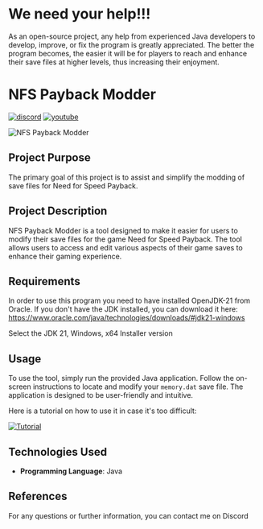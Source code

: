 # We need your help!!!
As an open-source project, any help from experienced Java developers to develop, improve, or fix the program is greatly appreciated. The better the program becomes, the easier it will be for players to reach and enhance their save files at higher levels, thus increasing their enjoyment.

# NFS Payback Modder
[![discord](https://img.shields.io/badge/Discord-CladKey%233671-7289da.svg)](https://discordapp.com/users/316641313439219712)
[![youtube](https://img.shields.io/badge/YouTube-CladKey-ff0000.svg)](https://www.youtube.com/channel/UChuW8srFPFa7WniMobMrssA)

![NFS Payback Modder](https://i.imgur.com/ASyYkex.png)
## Project Purpose
The primary goal of this project is to assist and simplify the modding of save files for Need for Speed Payback.

## Project Description
NFS Payback Modder is a tool designed to make it easier for users to modify their save files for the game Need for Speed Payback. The tool allows users to access and edit various aspects of their game saves to enhance their gaming experience.


## Requirements
In order to use this program you need to have installed OpenJDK-21 from Oracle. If you don't have the JDK installed, you can download it here:
https://www.oracle.com/java/technologies/downloads/#jdk21-windows

Select the JDK 21, Windows, x64 Installer version


## Usage
To use the tool, simply run the provided Java application. Follow the on-screen instructions to locate and modify your `memory.dat` save file. The application is designed to be user-friendly and intuitive.  

Here is a tutorial on how to use it in case it's too difficult:    

  [![Tutorial](https://img.youtube.com/vi/hHG1uAgoCjc/0.jpg)](https://www.youtube.com/watch?v=hHG1uAgoCjc&t=8s)

## Technologies Used
- **Programming Language**: Java


## References
For any questions or further information, you can contact me on Discord

